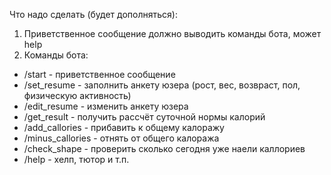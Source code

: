 Что надо сделать (будет дополняться):

1. Приветственное сообщение должно выводить команды бота, может help
2. Команды бота:
- /start - приветственное сообщение
- /set_resume - заполнить анкету юзера (рост, вес, возвраст, пол, физическую активность)
- /edit_resume - изменить анкету юзера
- /get_result - получить рассчёт суточной нормы калорий
- /add_callories - прибавить к общему калоражу
- /minus_callories - отнять от общего калоража
- /check_shape - проверить сколько сегодня уже наели каллориев
- /help - хелп, тютор и т.п.
